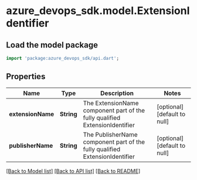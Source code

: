 # azure_devops_sdk.model.ExtensionIdentifier

## Load the model package
```dart
import 'package:azure_devops_sdk/api.dart';
```

## Properties
Name | Type | Description | Notes
------------ | ------------- | ------------- | -------------
**extensionName** | **String** | The ExtensionName component part of the fully qualified ExtensionIdentifier | [optional] [default to null]
**publisherName** | **String** | The PublisherName component part of the fully qualified ExtensionIdentifier | [optional] [default to null]

[[Back to Model list]](../README.md#documentation-for-models) [[Back to API list]](../README.md#documentation-for-api-endpoints) [[Back to README]](../README.md)


